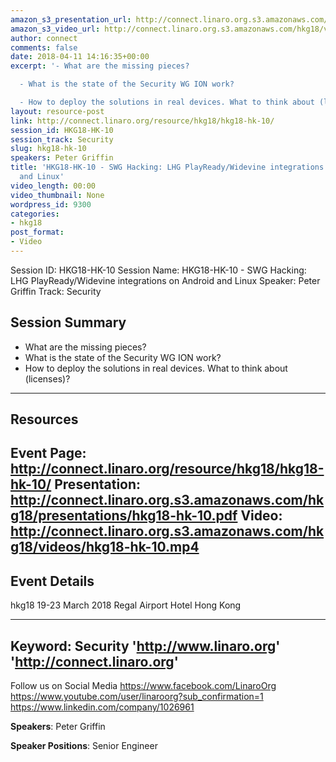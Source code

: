 ```yaml
---
amazon_s3_presentation_url: http://connect.linaro.org.s3.amazonaws.com/hkg18/presentations/hkg18-hk-10.pdf
amazon_s3_video_url: http://connect.linaro.org.s3.amazonaws.com/hkg18/videos/hkg18-hk-10.mp4
author: connect
comments: false
date: 2018-04-11 14:16:35+00:00
excerpt: '- What are the missing pieces?

  - What is the state of the Security WG ION work?

  - How to deploy the solutions in real devices. What to think about (licenses)?'
layout: resource-post
link: http://connect.linaro.org/resource/hkg18/hkg18-hk-10/
session_id: HKG18-HK-10
session_track: Security
slug: hkg18-hk-10
speakers: Peter Griffin
title: 'HKG18-HK-10 - SWG Hacking: LHG PlayReady/Widevine integrations on Android
  and Linux'
video_length: 00:00
video_thumbnail: None
wordpress_id: 9300
categories:
- hkg18
post_format:
- Video
---
```


Session ID: HKG18-HK-10
Session Name: HKG18-HK-10 - SWG Hacking: LHG PlayReady/Widevine integrations on Android and Linux
Speaker: Peter Griffin
Track: Security


## Session Summary
- What are the missing pieces?
- What is the state of the Security WG ION work?
- How to deploy the solutions in real devices. What to think about (licenses)?

---------------------------------------------------
## Resources
Event Page: http://connect.linaro.org/resource/hkg18/hkg18-hk-10/
Presentation: http://connect.linaro.org.s3.amazonaws.com/hkg18/presentations/hkg18-hk-10.pdf
Video: http://connect.linaro.org.s3.amazonaws.com/hkg18/videos/hkg18-hk-10.mp4
 ---------------------------------------------------
## Event Details
hkg18
19-23 March 2018 
Regal Airport Hotel Hong Kong

---------------------------------------------------
Keyword: Security
'http://www.linaro.org'
'http://connect.linaro.org'
---------------------------------------------------
Follow us on Social Media
https://www.facebook.com/LinaroOrg
https://www.youtube.com/user/linaroorg?sub_confirmation=1
https://www.linkedin.com/company/1026961

**Speakers**: Peter Griffin

**Speaker Positions**: Senior Engineer


